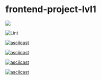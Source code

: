 # frontend-project-lvl1

<a href="https://codeclimate.com/github/julijaschwarz/frontend-project-lvl1/maintainability"><img src="https://api.codeclimate.com/v1/badges/3c260d4b1e56da011840/maintainability" /></a>

![Lint](https://github.com/julijaschwarz/frontend-project-lvl1/workflows/Lint/badge.svg?branch=master)

[![asciicast](https://asciinema.org/a/fJX4Cso45aW6UFv1a4nJoQIiy.svg)](https://asciinema.org/a/fJX4Cso45aW6UFv1a4nJoQIiy)

[![asciicast](https://asciinema.org/a/S2KEkwRFngx5PyWMcDZ069dg5.svg)](https://asciinema.org/a/S2KEkwRFngx5PyWMcDZ069dg5)

[![asciicast](https://asciinema.org/a/4gEv82bOr56hUm4TFgDltIT9P.svg)](https://asciinema.org/a/4gEv82bOr56hUm4TFgDltIT9P)

[![asciicast](https://asciinema.org/a/b1cclrAaNRQgblwsl9lMcNgDJ.svg)](https://asciinema.org/a/b1cclrAaNRQgblwsl9lMcNgDJ)
